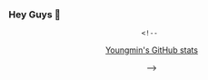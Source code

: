 ### Hey Guys  👋

<div align='center'>

	<!-- 
 
[Youngmin's GitHub stats](https://github-readme-stats.vercel.app/api?username=gosmain&show_icons=true)


-->
</div>
